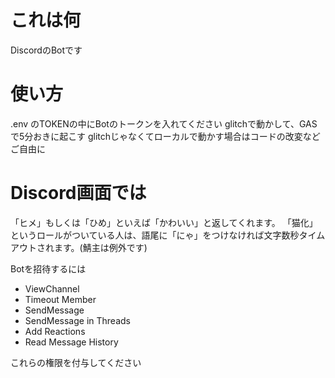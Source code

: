 # これは何
DiscordのBotです

# 使い方
.env のTOKENの中にBotのトークンを入れてください
glitchで動かして、GASで5分おきに起こす
glitchじゃなくてローカルで動かす場合はコードの改変などご自由に


# Discord画面では
「ヒメ」もしくは「ひめ」といえば「かわいい」と返してくれます。
「猫化」というロールがついている人は、語尾に「にゃ」をつけなければ文字数秒タイムアウトされます。(鯖主は例外です)


Botを招待するには
- ViewChannel
- Timeout Member
- SendMessage
- SendMessage in Threads
- Add Reactions
- Read Message History
  
これらの権限を付与してください
